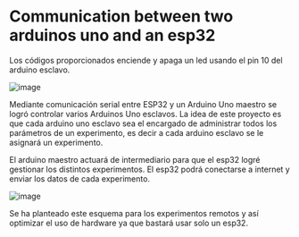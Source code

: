 # Communication between two arduinos uno and an esp32

Los códigos proporcionados enciende y apaga un led usando el pin 10 del arduino esclavo.

![image](https://github.com/raspicc/2Arduinos-1Esp32/assets/61076206/a33a86a9-f9f2-4858-b351-599593c16c68)

Mediante comunicación serial entre ESP32 y un Arduino Uno maestro se logró controlar varios Arduinos Uno esclavos.
La idea de este proyecto es que cada arduino uno esclavo sea el encargado de administrar todos los parámetros de un experimento, es decir a cada arduino esclavo se le asignará un experimento.

El arduino maestro actuará de intermediario para que el esp32 logré gestionar los distintos experimentos.
El esp32 podrá conectarse a internet y enviar los datos de cada experimento.

![image](https://github.com/raspicc/2Arduinos-1Esp32/assets/61076206/f93cae9b-1708-410a-9824-f268075812b4)

Se ha planteado este esquema para los experimentos remotos y así optimizar el uso de hardware ya que bastará usar solo un esp32.

